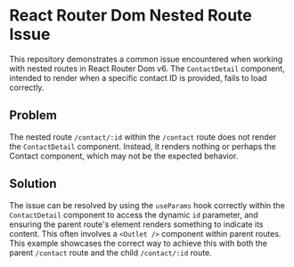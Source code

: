 # React Router Dom Nested Route Issue

This repository demonstrates a common issue encountered when working with nested routes in React Router Dom v6.  The `ContactDetail` component, intended to render when a specific contact ID is provided, fails to load correctly.

## Problem

The nested route `/contact/:id` within the `/contact` route does not render the `ContactDetail` component.  Instead, it renders nothing or perhaps the Contact component, which may not be the expected behavior.

## Solution

The issue can be resolved by using the `useParams` hook correctly within the `ContactDetail` component to access the dynamic `id` parameter, and ensuring the parent route's element renders something to indicate its content.  This often involves a `<Outlet />` component within parent routes. This example showcases the correct way to achieve this with both the parent `/contact` route and the child `/contact/:id` route.